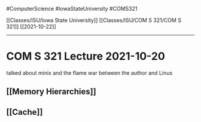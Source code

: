 #ComputerScience  #IowaStateUniversity #COMS321 


[[Classes/ISU/Iowa State University]] [[Classes/ISU/COM S 321/COM S 321]] [[2021-10-22]]

---

# COM S 321 Lecture 2021-10-20

talked about minix and the flame war between the author and Linus

## [[Memory Hierarchies]]


## [[Cache]]